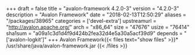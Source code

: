 +++
draft = false
title = "avalon-framework 4.2.0-3"
version = "4.2.0-3"
description = "Avalon Framework"
date = "2018-02-13T12:50:29"
aliases = "/packages/38965"
categories = ['devel-extra']
upstreamurl = "http://avalon.apache.org/"
arch = "x86_64"
size = "47676"
usize = "76414"
sha1sum = "a09a1c3d1d4f9d424b2fea32d4e5a30a5acf39d9"
depends = "['avalon-logkit']"
+++
Avalon Framework{{< files text="show files" >}}* /usr/share/java/avalon-framework.jar
{{< /files >}}